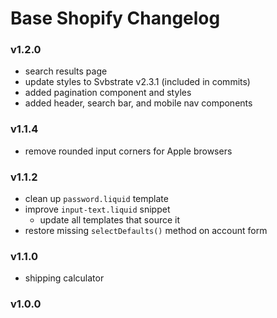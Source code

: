 # Base Shopify Changelog

### v1.2.0
- search results page
- update styles to Svbstrate v2.3.1 (included in commits)
- added pagination component and styles
- added header, search bar, and mobile nav components

### v1.1.4
- remove rounded input corners for Apple browsers 

### v1.1.2
- clean up `password.liquid` template
- improve `input-text.liquid` snippet
  - update all templates that source it
- restore missing `selectDefaults()` method on account form

### v1.1.0
- shipping calculator

### v1.0.0
